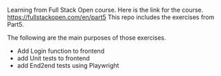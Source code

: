 Learning from Full Stack Open course.
Here is the link for the course. https://fullstackopen.com/en/part5
This repo includes the exercises from Part5.


The following are the main purposes of those exercises.
- Add Login function to frontend
- add Unit tests to frontend
- add End2end tests using Playwright
